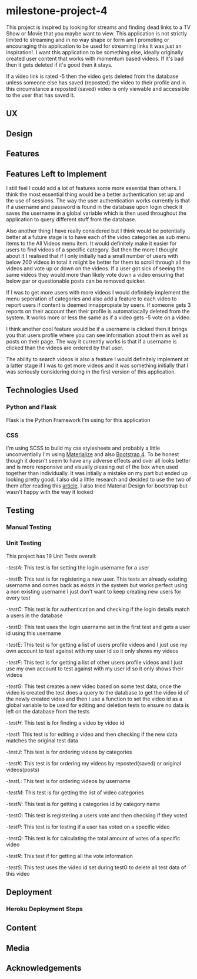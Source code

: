# milestone-project-4

This project is inspired by looking for streams and finding dead links to a TV Show or Movie that you maybe want to view. This application is not strictly limited to streaming and in no way shape or form am I promoting or encouraging this application to be used for streaming links it was just an inspiration!. I want this application to be something else, ideally originally created user content that works with momentum based videos. If it's bad then it gets deleted if it's good then it stays. 

If a video link is rated -5 then the video gets deleted from the database unless someone else has saved (reposted) the video to their profile and in this circumstance a reposted (saved) video is only viewable and accessible to the user that has saved it.

## UX

## Design

## Features

## Features Left to Implement

I still feel I could add a lot of features some more essential than others. I think the most essential thing would be a better authentication set up and the use of sessions. The way the user authentication works currently is that if a username and password is found in the database upon login check it saves the username in a global variable which is then used throughout the application to query different stuff from the database. 

Also another thing I have really considered but I think would be potentially better at a future stage is to have each of the video categories as sub menu items to the All Videos menu item. It would definitely make it easier for users to find videos of a specific category. But then the more I thought about it I realised that if I only initially had a small number of users with below 200 videos in total it miight be better for them to scroll through all the videos and vote up or down on the videos. If a user got sick of seeing the same videos they would more than likely vote down a video ensuring that below par or questionable posts can be removed quicker.

If I was to get more users with more videos I would definitely implement the menu seperation of categories and also add a feature to each video to report users if content is deemed innappropiate by users. If someone gets 3 reports on their account then their profile is automatiacally deleted from the system. It works more or less the same as if a video gets -5 vote on a video. 

I think another cool feature would be if a username is clicked then it brings you that users profile where you can see information about them as well as posts on their page. The way it currently works is that if a username is clicked than the videos are ordered by that user.

The ability to search videos is also a feature I would definitely implement at a latter stage if I was to get more videos and it was something initially that I was seriously considering doing in the first version of this application.


## Technologies Used

### Python and Flask

Flask is the Python Framework I’m using for this application

### CSS

I'm using SCSS to build my css stylesheets and probably a little unconventially I'm using [Materialize](https://materializecss.com/) and also [Bootstrap 4](https://getbootstrap.com/). To be honest though it doesn't seem to have any adverse effects and over all looks better and is more responsive and visually pleasing out of the box when used together than individually. It was intially a mistake on my part but ended up looking pretty good. I also did a little research and decided to use the two of them after reading this [article](https://stackoverflow.com/questions/28613848/is-it-possible-to-integrate-materializecss-into-bootstrap). I also tried Material Design for bootstrap but wasn't happy with the way it looked


## Testing

### Manual Testing

### Unit Testing

This project has 19 Unit Tests overall:

-*testA*: This test is for setting the login username for a user

-*testB*: This test is for registering a new user. This tests an already existing username and comes back as exists in the system but works perfect using a non existing username I just don't want to keep creating new users for every test

-*testC*: This test is for authentication and checking if the login details match a users in the database

-*testD*: This test uses the login username set in the first test and gets a user id using this username

-*testE*: This test is for getting a list of users profile videos and I just use my own account to test against with my user id so it only shows my videos

-*testF*: This test is for getting a list of other users profile videos and I just use my own account to test against with my user id so it only shows their videos

-*testG*: This test creates a new video based on some test data, once the video is created the test does a query to the database to get the video id of the newly created video and then I use a function to set the video id as a global variable to be used for editing and deletion tests to ensure no data is left on the database from the tests

-*testH*: This test is for finding a video by video id

-*testI*: This test is for editing a video and then checking if the new data matches the original test data

-*testJ*: This test is for ordering videos by categories

-*testK*: This test is for ordering my videos by reposted(saved) or original videos(posts)

-*testL*: This test is for ordering videos by username

-*testM*: This test is for getting the list of video categories 

-*testN*: This test is for getting a categories id by category name 

-*testO*: This test is registering a users vote and then checking if they voted 

-*testP*: This test is for testing if a user has voted on a specific video

-*testQ*: This test is for calculating the total amount of votes of a specific video

-*testR*: This test if for getting all the vote information

-*testS*: This test uses the video id set during testG to delete all test data of this video


## Deployment

### Heroku Deployment Steps

## Content

## Media

## Acknowledgements

